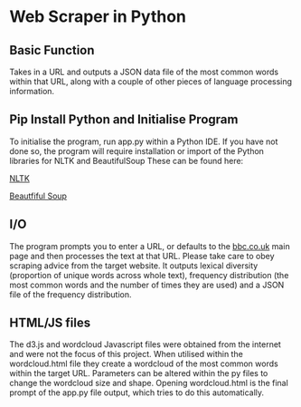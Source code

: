 # Web Scraper in Python

## Basic Function
Takes in a URL and outputs a JSON data file of the most common words within that URL, along with a couple of other pieces of language processing information.

## Pip Install Python and Initialise Program
To initialise the program, run app.py within a Python IDE. If you have not done so, the program will require installation or import of the Python libraries for NLTK and BeautifulSoup
These can be found here:

[NLTK](http://www.nltk.org/)

[Beautfiful Soup](https://www.crummy.com/software/BeautifulSoup/)

## I/O
The program prompts you to enter a URL, or defaults to the [bbc.co.uk](http://www.bbc.co.uk) main page and then processes the text at that URL. Please take care to obey scraping advice from the target website. It outputs lexical diversity (proportion of unique words across whole text), frequency distribution (the most common words and the number of times they are used) and a JSON file of the frequency distribution.

## HTML/JS files
The d3.js and wordcloud Javascript files were obtained from the internet and were not the focus of this project. When utilised within the wordcloud.html file they create a wordcloud of the most common words within the target URL. Parameters can be altered within the py files to change the wordcloud size and shape. Opening wordcloud.html is the final prompt of the app.py file output, which tries to do this automatically.
